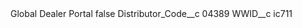 <?xml version="1.0" encoding="UTF-8"?>
<CustomMetadata xmlns="http://soap.sforce.com/2006/04/metadata" xmlns:xsi="http://www.w3.org/2001/XMLSchema-instance" xmlns:xsd="http://www.w3.org/2001/XMLSchema">
    <label>Global Dealer Portal</label>
    <protected>false</protected>
    <values>
        <field>Distributor_Code__c</field>
        <value xsi:type="xsd:string">04389</value>
    </values>
    <values>
        <field>WWID__c</field>
        <value xsi:type="xsd:string">ic711</value>
    </values>
</CustomMetadata>
